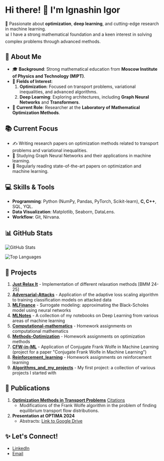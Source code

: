 # Hi there! 👋 I'm Ignashin Igor

🚀 Passionate about **optimization**, **deep learning**, and cutting-edge research in machine learning.  
📊 I have a strong mathematical foundation and a keen interest in solving complex problems through advanced methods.

## 🧠 About Me
- 🎓 **Background**: Strong mathematical education from **Moscow Institute of Physics and Technology (MIPT)**.  
- 🔬 **Fields of Interest**:  
  1. **Optimization**: Focused on transport problems, variational inequalities, and advanced algorithms.  
  2. **Deep Learning**: Exploring architectures, including **Graph Neural Networks** and **Transformers**.  
- 🧪 **Current Role**: Researcher at the **Laboratory of Mathematical Optimization Methods**.  

## 📚 Current Focus
- ✍️ Writing research papers on optimization methods related to transport problems and variational inequalities.  
- 🧠 Studying Graph Neural Networks and their applications in machine learning.  
- 📖 Regularly reading state-of-the-art papers on optimization and machine learning.  

## 💻 Skills & Tools
- **Programming**: Python (NumPy, Pandas, PyTorch, Scikit-learn), **C, C++**, SQL, YQL.  
- **Data Visualization**: Matplotlib, Seaborn, DataLens.  
- **Workflow**: Git, Nirvana.

## 📊 GitHub Stats
![GitHub Stats](https://github-readme-stats.vercel.app/api?username=ThunderstormXX&show_icons=true&theme=radical)

![Top Languages](https://github-readme-stats.vercel.app/api/top-langs/?username=ThunderstormXX&layout=compact&theme=radical)


## 🚀 Projects
1) [**Just Relax It**](https://github.com/intsystems/relaxit) - Implementation of different relaxation methods [BMM 24-25]  
2) [**Adversarial-Attacks**](https://github.com/ThunderstormXX/Adversarial-Attacks) - Application of the adaptive loss scaling algorithm to training classification models on attacked data  
3) [**MLFinance**](https://github.com/ThunderstormXX/MLFinance) - Surrogate modeling: approximating the Black-Scholes model using neural networks  
4) [**MLNotes**](https://github.com/ThunderstormXX/MLNotes) - A collection of my notebooks on Deep Learning from various areas of machine learning  
5) [**Computational-mathematics**](https://github.com/ThunderstormXX/Computational-mathematics) - Homework assignments on computational mathematics  
6) [**Methods-Optimization**](https://github.com/ThunderstormXX/Methods-Optimization) - Homework assignments on optimization methods  
7) [**CFW-in-ML**](https://github.com/ThunderstormXX/CFW-in-ML) - Application of Conjugate Frank Wolfe in Machine Learning (project for a paper "Conjugate Frank Wolfe in Machine Learning")  
8) [**Reinforcement_learning**](https://github.com/ThunderstormXX/Reinforcement_learning) - Homework assignments on reinforcement learning  
9) [**Algorithms_and_my_projects**](https://github.com/ThunderstormXX/Algorithms_and_my_projects) - My first project: a collection of various projects I started with

## 📝 Publications
1) **[Optimization Methods in Transport Problems](http://crm.ics.org.ru/journal/article/3433/)** [Citations](https://scholar.google.com/scholar?cites=13873853639566052949&as_sdt=2005&sciodt=0,5&hl=ru)  
   - Modifications of the Frank Wolfe algorithm in the problem of finding equilibrium transport flow distributions.  
2) **Presentation at OPTIMA 2024**  
   - Abstracts: [Link to Google Drive](https://drive.google.com/file/d/1g6Kq9W2ls1aLnyMZi1DQowSrhpUVjy_K/view)


## ✨ Let's Connect!
- [LinkedIn](https://linkedin.com/in/your_profile)  
- [Email](mailto:your_email@example.com)  
